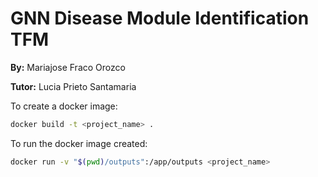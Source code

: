 # GNN Disease Module Identification TFM
**By:** Mariajose Fraco Orozco

**Tutor:** Lucia Prieto Santamaria

To create a docker image:
```bash
docker build -t <project_name> .
```

To run the docker image created:
```bash
docker run -v "$(pwd)/outputs":/app/outputs <project_name>
```